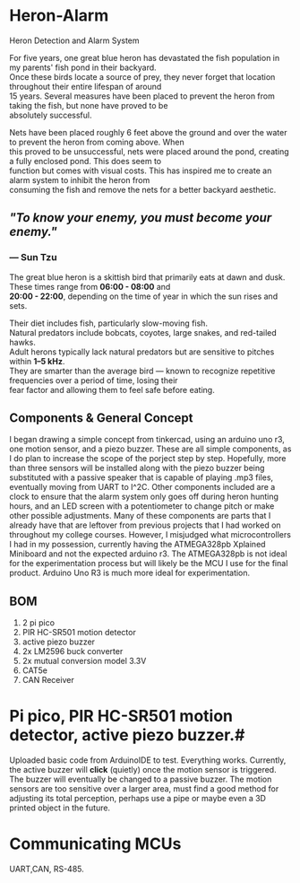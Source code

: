 # Heron-Alarm
Heron Detection and Alarm System


For five years, one great blue heron has devastated the fish population in my parents' fish pond in their backyard.  
Once these birds locate a source of prey, they never forget that location throughout their entire lifespan of around  
15 years. Several measures have been placed to prevent the heron from taking the fish, but none have proved to be  
absolutely successful.  

Nets have been placed roughly 6 feet above the ground and over the water to prevent the heron from coming above. When  
this proved to be unsuccessful, nets were placed around the pond, creating a fully enclosed pond. This does seem to  
function but comes with visual costs. This has inspired me to create an alarm system to inhibit the heron from  
consuming the fish and remove the nets for a better backyard aesthetic. 


## *"To know your enemy, you must become your enemy."*  
### — Sun Tzu

The great blue heron is a skittish bird that primarily eats at dawn and dusk. These times range from **06:00 - 08:00** and  
**20:00 - 22:00**, depending on the time of year in which the sun rises and sets.  

Their diet includes fish, particularly slow-moving fish.  
Natural predators include bobcats, coyotes, large snakes, and red-tailed hawks.  
Adult herons typically lack natural predators but are sensitive to pitches within **1–5 kHz**.  
They are smarter than the average bird — known to recognize repetitive frequencies over a period of time, losing their  
fear factor and allowing them to feel safe before eating.

## Components & General Concept ##
I began drawing a simple concept from tinkercad, using an arduino uno r3, one motion sensor, and a piezo buzzer. 
These are all simple components, as I do plan to increase the scope of the porject step by step. 
Hopefully, more than three sensors will be installed along with the piezo buzzer being substituted with a 
passive speaker that is capable of playing .mp3 files, eventually moving from UART to I^2C. 
Other components included are a clock to ensure that the alarm system only goes off during heron hunting hours, 
and an LED screen with a potentiometer to change pitch or make other possible adjustments. 
Many of these components are parts that I already have that are leftover from previous projects that I had worked
on throughout my college courses. However, I misjudged what microcontrollers I had in my possession, currently having
the ATMEGA328pb Xplained Miniboard and not the expected arduino r3. The ATMEGA328pb is not ideal for the experimentation
process but will likely be the MCU I use for the final product. Arduino Uno R3 is much more ideal for experimentation. 

## BOM ##

1. 2 pi pico 
2. PIR HC-SR501 motion detector
3. active piezo buzzer
4. 2x LM2596 buck converter 
5. 2x mutual conversion model 3.3V
6. CAT5e
7. CAN Receiver 


# Pi pico, PIR HC-SR501 motion detector, active piezo buzzer.#


Uploaded basic code from ArduinoIDE to test. Everything works. 
Currently, the active buzzer will **click** (quietly) once the motion sensor is triggered.
The buzzer will eventually be changed to a passive buzzer. The motion sensors are too sensitive over a larger area, 
must find a good method for adjusting its total perception, perhaps use a pipe or maybe even a 3D printed object in the 
future. 

#


# Communicating MCUs
 UART,CAN, RS-485.  









